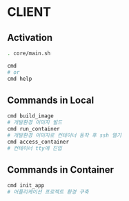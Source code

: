 # CLIENT

## Activation
```bash
. core/main.sh

cmd
# or
cmd help
```

## Commands in Local
```bash
cmd build_image
# 개발환경 이미지 빌드
cmd run_container
# 개발환경 이미지로 컨테이너 동작 후 ssh 열기
cmd access_container
# 컨테이너 tty에 진입
```

## Commands in Container
```bash
cmd init_app
# 어플리케이션 프로젝트 환경 구축
```
